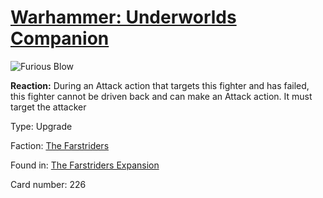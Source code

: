 # [Warhammer: Underworlds Companion](https://guidokessels.github.io/wh-underworlds)

  

![Furious Blow](https://warhammerunderworlds.com/wp-content/uploads/sites/6/2018/03/226_ENG.png)

<b>Reaction:</b> During an Attack action that targets this fighter and has failed, this fighter cannot be driven back and can make an Attack action. It must target the attacker

Type: Upgrade

Faction: [The Farstriders](https://guidokessels.github.io/wh-underworlds/factions/the-farstriders)

Found in: [The Farstriders Expansion](https://guidokessels.github.io/wh-underworlds/locations/the-farstriders-expansion)

Card number: 226
